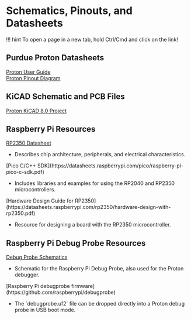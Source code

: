 # Schematics, Pinouts, and Datasheets

!!! hint
    To open a page in a new tab, hold Ctrl/Cmd and click on the link!

## Purdue Proton Datasheets

[Proton User Guide](assets/Proton%20User%20Guide.pdf)    
[Proton Pinout Diagram](assets/Proton%20Pinout%20Diagram.pdf)

## KiCAD Schematic and PCB Files

<!-- *will be uploaded once finalized* -->
[Proton KiCAD 8.0 Project](assets/Proton-KiCAD.zip)
  
## Raspberry Pi Resources
[RP2350 Datasheet](https://datasheets.raspberrypi.com/rp2350/rp2350-datasheet.pdf)  
<ul><li>Describes chip architecture, peripherals, and electrical characteristics.  </li></ul>
[Pico C/C++ SDK](https://datasheets.raspberrypi.com/pico/raspberry-pi-pico-c-sdk.pdf)    
<ul><li>Includes libraries and examples for using the RP2040 and RP2350 microcontrollers.  </li></ul>
[Hardware Design Guide for RP2350](https://datasheets.raspberrypi.com/rp2350/hardware-design-with-rp2350.pdf)  
<ul><li>Resource for designing a board with the RP2350 microcontroller.  </li></ul>

## Raspberry Pi Debug Probe Resources
[Debug Probe Schematics](https://datasheets.raspberrypi.com/debug/raspberry-pi-debug-probe-schematics.pdf)    
<ul><li>Schematic for the Raspberry Pi Debug Probe, also used for the Proton debugger.  </li></ul>
[Raspberry Pi debugprobe firmware](https://github.com/raspberrypi/debugprobe)  
<ul><li>The `debugprobe.uf2` file can be dropped directly into a Proton debug probe in USB boot mode.  </li></ul>
